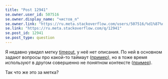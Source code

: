 ```yaml
---
title: "Post 12941"
se.owner.user_id: 507516
se.owner.display_name: "чистов_n"
se.owner.link: "https://ru.meta.stackoverflow.com/users/507516/%d1%87%d0%b8%d1%81%d1%82%d0%be%d0%b2-n"
se.link: "https://ru.meta.stackoverflow.com/q/12941"
se.post_id: 12941
se.post_type: question
---
```

<p>Я недавно увидел метку <a href="https://ru.stackoverflow.com/questions/tagged/timeout" class="post-tag" title="показать вопросы с меткой [timeout]" aria-label="показать вопросы с меткой [timeout]" rel="tag" aria-labelledby="tag-timeout-tooltip-container">timeout</a>, у неё нет описания. По ней в основном задают вопросы про какой-то таймаут (<a href="https://ru.stackoverflow.com/q/1522615/">пример</a>), но в тоже время используют в другом совершенно не понятном контексте (<a href="https://ru.stackoverflow.com/q/1536849/">пример</a>).</p>
<p>Так что же это за метка?</p>
